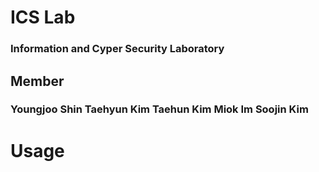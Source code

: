 # ICS Lab
### Information and Cyper Security Laboratory

## Member
### Youngjoo Shin Taehyun Kim Taehun Kim Miok Im Soojin Kim

# Usage
###
